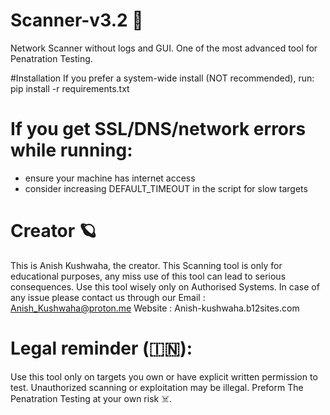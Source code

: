 # Scanner-v3.2 🔎
Network Scanner without logs and GUI. One of the most advanced tool for Penatration Testing. 

#Installation
 If you prefer a system-wide install (NOT recommended), run:
pip install -r requirements.txt

# If you get SSL/DNS/network errors while running:
 - ensure your machine has internet access
 - consider increasing DEFAULT_TIMEOUT in the script for slow targets

# Creator 🪐
 This is Anish Kushwaha, the creator. This Scanning tool is only for educational purposes, any miss use of this tool can lead to serious consequences. Use this tool wisely only on Authorised Systems.
 In case of any issue please contact us through our Email : Anish_Kushwaha@proton.me
Website : Anish-kushwaha.b12sites.com

 
# Legal reminder (🇮🇳):
 Use this tool only on targets you own or have explicit written permission to test.
 Unauthorized scanning or exploitation may be illegal.
 Preform The Penatration Testing at your own risk ☠️.                                    
